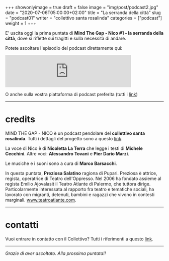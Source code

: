 +++
showonlyimage = true
draft = false
image = "img/post/podcast2.jpg"
date = "2020-07-06T05:00:00+02:00"
title = "La serranda della città"
slug = "podcast01"
writer = "collettivo santa rosalinda"
categories = ["podcast"]
weight = 1
+++

E' uscita oggi la prima puntata di **Mind The Gap - Nico #1 - la serranda della città**,
dove si riflette sui tragitti e sulla necessità di andare.

<!--more-->

Potete ascoltare l'episodio del podcast direttamente qui:

<iframe src="https://anchor.fm/collettivosr/embed/episodes/Mind-the-Gap---Nico-1---la-serranda-della-citt-egbcm3" height="102px" width="400px" frameborder="0" scrolling="no"></iframe>

O anche sulla vostra piattaforma di podcast preferita (tutti i <a href="/ascolta/">link</a>)

- - -

# credits

MIND THE GAP - NICO è un podcast pendolare del **collettivo santa rosalinda**. Tutti i dettagli del progetto sono a questo <a href="/about/">link</a>.

La voce di Nico è di **Nicoletta La Terra** che legge i testi di **Michele Cecchini**. Altre voci: **Alessandro Tovani** e **Pier Dario Marzi**.

Le musiche e i suoni sono a cura di **Marco Barsacchi**.

In questa puntata,
**Preziosa Salatino** ragiona di Pupari. Preziosa è attrice, regista, operatrice di Teatro dell'Oppresso. Nel 2006 ha fondato assieme al regista Emilio Ajovalasit il Teatro Atlante di Palermo, che tuttora dirige. Particolarmente interessata al rapporto fra teatro e tematiche sociali, ha lavorato con migranti, detenuti, bambini e ragazzi che vivono in contesti marginali. <a href="www.teatroatlante.com">www.teatroatlante.com</a>.

- - -

# contatti

Vuoi entrare in contatto con il Collettivo? Tutti i riferimenti a questo <a href="/contact/">link</a>.

- - -

_Grazie di aver ascoltato. Alla prossima puntata!!_
